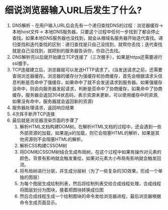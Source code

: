 # 细说浏览器输入URL后发生了什么?

1. DNS解析 - 在用户输入URL后会先有一个递归查找DNS的过程：浏览器缓存->本地host文件-> 本地DNS服务器。只要这个过程中任何一步找到了都会停止查找。如果本地DNS服务器也没找到，就会从根域名服务器开始迭代查找。递归查找和迭代查找的区别：递归查找是只自己没找到，就帮你去找；迭代查找就是自己没找到，就把别的服务器告诉你，你自己去找。
2. DNS解析完以后就开始建立TCP连接了（三次握手），如果是https还需要进行ssl握手。
3. TCP连接建立后，浏览器就可以发送HTTP请求了。(当发送请求之前，还需要查询浏览器缓存。浏览器的缓存分为强缓存和协商缓存，首先会根据请求头信息判断是否命中了强缓存，如果命中了就不会发送请求到服务器。如果强缓存没命中，则会向服务器发起请求，判断是否命中了协商缓存，如果命中了协商缓存，服务器会返回304状态码，表示资源未更新，可以使用缓存中的资源, 如果没有命中，服务器就会返回新的资源)
4. 服务器处理请求，返回响应结果
5. 4次挥手断开TCP连接
6. 最后就是浏览器渲染页面的步骤了
    1. 解析HTML文档构建DOM树。在解析HTML文档的过程中，还会遇到一些外部资源的加载，如果是js的加载，则它会阻塞HTML的解析，如果是其他资源则不会阻塞HTML的解析。
    2. 解析CSS构建CSSOM树
    3. 将DOM和CSSOM树结合生成布局树，在这个过程中如果有操作对元素的颜色，背景有影响就会触发重绘，如果对元素大小布局有影响就会触发回流。
    4. 将布局树进行分层，并生成分层树（为了一些复杂的3D效果，形成一个单独的图层）
    5. 为每个图层生成绘制列表，然后将绘制列表交给合成线程处理，合成线程将图层划分为图块，接着把图块转换成位图
    6. 然后合成线程生成一个绘制图块的命令发给浏览器进程，最后浏览器根据命令生成页面显示。

    
